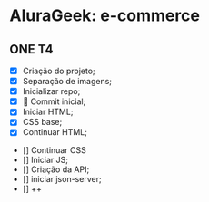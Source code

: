 # **AluraGeek: e-commerce**
## ONE T4

* [x] Criação do projeto;
* [x] Separação de imagens;
* [x] Inicializar repo;
* [x] 🎉 Commit inicial;
* [x] Iniciar HTML;
* [x] CSS base;
* [x] Continuar HTML;
* [] Continuar CSS
* [] Iniciar JS;
* [] Criação da API;
* [] iniciar json-server;
* [] ++